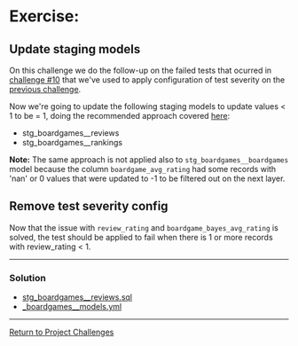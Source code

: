 # Exercise:

## Update staging models
On this challenge we do the follow-up on the failed tests that ocurred in [challenge #10](../10_add_generic_test/10_add_generic_test.md) that we've used to apply configuration of test severity on the [previous challenge](../11_config_test_severity/11_config_test_severity.md).

Now we're going to update the following staging models to update values < 1 to be = 1, doing the recommended approach covered [here](../10_add_generic_test/10_add_generic_test.md#additional-notes):

- stg_boardgames__reviews
- stg_boardgames__rankings

**Note:** The same approach is not applied also to `stg_boardgames__boardgames` model because the column `boardgame_avg_rating` had some records with 'nan' or 0 values that were updated to -1 to be filtered out on the next layer.

## Remove test severity config
Now that the issue with `review_rating` and `boardgame_bayes_avg_rating` is solved, the test should be applied to fail when there is 1 or more records with review_rating < 1.

---

### Solution

- [stg_boardgames__reviews.sql](./staging/stg_boardgames__reviews.sql)
- [_boardgames__models.yml](./staging/_boardgames__models.yml)

---

[Return to Project Challenges](../../../README.md#9-project-challenges)